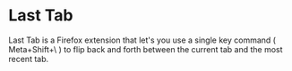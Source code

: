 # Last Tab

Last Tab is a Firefox extension that let's you use a single key command ( Meta+Shift+\ ) to flip back and forth between the current tab and the most recent tab. 

